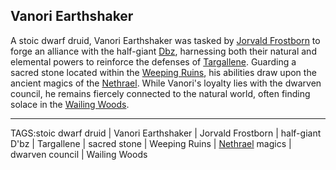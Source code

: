 ## Vanori Earthshaker

A stoic dwarf druid, Vanori Earthshaker was tasked by [Jorvald Frostborn](Jorvald%20Frostborn.md) to forge an alliance with the half-giant [Dbz](Dbz.md), harnessing both their natural and elemental powers to reinforce the defenses of [Targallene](../Places/Targallene.md). Guarding a sacred stone located within the [Weeping Ruins](../Places/Weeping%20Ruins.md), his abilities draw upon the ancient magics of the [Nethrael](../Lore/Nethrael.md). While Vanori's loyalty lies with the dwarven council, he remains fiercely connected to the natural world, often finding solace in the [Wailing Woods](../Places/Wailing%20Woods.md).


---

TAGS:stoic dwarf druid | Vanori Earthshaker | Jorvald Frostborn | half-giant D'bz | Targallene | sacred stone | Weeping Ruins | [Nethrael](../Lore/Nethrael.md) magics | dwarven council | Wailing Woods

